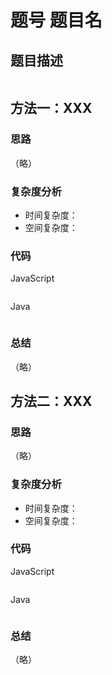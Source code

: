 # 题号 题目名

## 题目描述

```

```

## 方法一：XXX

### 思路

（略）

### 复杂度分析

- 时间复杂度：
- 空间复杂度：

### 代码

JavaScript

```JS

```

Java

```Java

```

### **总结**

（略）



## 方法二：XXX

### 思路

（略）

### 复杂度分析

- 时间复杂度：
- 空间复杂度：

### 代码

JavaScript

```JS

```

Java

```Java

```

### **总结**

（略）
